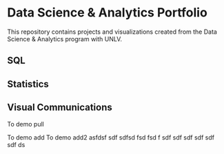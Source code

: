 # Data Science & Analytics Portfolio
This repository contains projects and visualizations created from the Data
Science & Analytics program with UNLV.


## SQL
## Statistics
## Visual Communications

To demo pull

To demo add
To demo add2
asfdsf
sdf
sdfsd
fsd
fsd
f
sdf
sdf
sdf
sdf
sdf
sdf
ds
